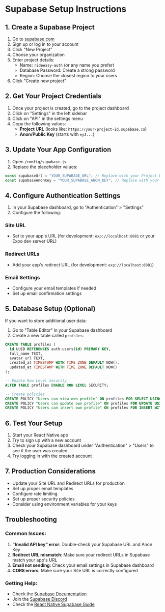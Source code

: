 # Supabase Setup Instructions

## 1. Create a Supabase Project

1. Go to [supabase.com](https://supabase.com)
2. Sign up or log in to your account
3. Click "New Project"
4. Choose your organization
5. Enter project details:
   - Name: `rideeasy-auth` (or any name you prefer)
   - Database Password: Create a strong password
   - Region: Choose the closest region to your users
6. Click "Create new project"

## 2. Get Your Project Credentials

1. Once your project is created, go to the project dashboard
2. Click on "Settings" in the left sidebar
3. Click on "API" in the settings menu
4. Copy the following values:
   - **Project URL** (looks like: `https://your-project-id.supabase.co`)
   - **Anon/Public Key** (starts with `eyJ...`)

## 3. Update Your App Configuration

1. Open `/config/supabase.js`
2. Replace the placeholder values:

```javascript
const supabaseUrl = "YOUR_SUPABASE_URL"; // Replace with your Project URL
const supabaseAnonKey = "YOUR_SUPABASE_ANON_KEY"; // Replace with your Anon Key
```

## 4. Configure Authentication Settings

1. In your Supabase dashboard, go to "Authentication" > "Settings"
2. Configure the following:

### Site URL

- Set to your app's URL (for development: `exp://localhost:8081` or your Expo dev server URL)

### Redirect URLs

- Add your app's redirect URL (for development: `exp://localhost:8081`)

### Email Settings

- Configure your email templates if needed
- Set up email confirmation settings

## 5. Database Setup (Optional)

If you want to store additional user data:

1. Go to "Table Editor" in your Supabase dashboard
2. Create a new table called `profiles`:

```sql
CREATE TABLE profiles (
  id UUID REFERENCES auth.users(id) PRIMARY KEY,
  full_name TEXT,
  avatar_url TEXT,
  created_at TIMESTAMP WITH TIME ZONE DEFAULT NOW(),
  updated_at TIMESTAMP WITH TIME ZONE DEFAULT NOW()
);

-- Enable Row Level Security
ALTER TABLE profiles ENABLE ROW LEVEL SECURITY;

-- Create policies
CREATE POLICY "Users can view own profile" ON profiles FOR SELECT USING (auth.uid() = id);
CREATE POLICY "Users can update own profile" ON profiles FOR UPDATE USING (auth.uid() = id);
CREATE POLICY "Users can insert own profile" ON profiles FOR INSERT WITH CHECK (auth.uid() = id);
```

## 6. Test Your Setup

1. Start your React Native app
2. Try to sign up with a new account
3. Check your Supabase dashboard under "Authentication" > "Users" to see if the user was created
4. Try logging in with the created account

## 7. Production Considerations

- Update your Site URL and Redirect URLs for production
- Set up proper email templates
- Configure rate limiting
- Set up proper security policies
- Consider using environment variables for your keys

## Troubleshooting

### Common Issues:

1. **"Invalid API key" error**: Double-check your Supabase URL and Anon Key
2. **Redirect URL mismatch**: Make sure your redirect URLs in Supabase match your app's URL
3. **Email not sending**: Check your email settings in Supabase dashboard
4. **CORS errors**: Make sure your Site URL is correctly configured

### Getting Help:

- Check the [Supabase Documentation](https://supabase.com/docs)
- Join the [Supabase Discord](https://discord.supabase.com)
- Check the [React Native Supabase Guide](https://supabase.com/docs/guides/getting-started/tutorials/with-react-native)
